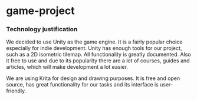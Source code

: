 # game-project

### Technology justification
We decided to use Unity as the game engine. It is a fairly popular choiсe especially for indie development. Unity has enough tools for our project, such as a 2D isometric tilemap. All functionality is greatly documented. Also it free to use and due to its popularity there are a lot of courses, guides and articles, which will make development a lot easier.

We are using Krita for design and drawing purposes. It is free and open source, has great functionality for our tasks and its interface is user-friendly.

